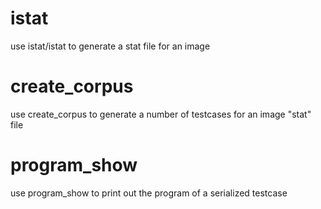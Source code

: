 # istat 
use istat/istat to generate a stat file for an image

# create_corpus
use create_corpus to generate a number of testcases for an image "stat" file

# program_show
use program_show to print out the program of a serialized testcase
